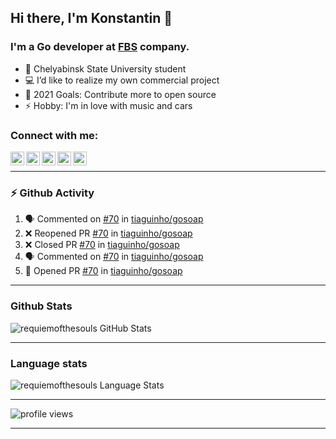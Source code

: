 ## Hi there, I'm Konstantin 👋 

### I'm a Go developer at [FBS](https://fbs.com) company.
- 🔭 Chelyabinsk State University student
- 💻 I’d like to realize my own commercial project
- 📖 2021 Goals: Contribute more to open source
- ⚡ Hobby: I'm in love with music and cars

### Connect with me:  
[<img align="left" alt="requiemofthesouls | Telegram" width="22px" src="https://www.flaticon.com/svg/static/icons/svg/1532/1532545.svg" />][telegram]
[<img align="left" alt="requiemofthesouls | Instagram" width="22px" src="https://www.flaticon.com/svg/static/icons/svg/1409/1409946.svg" />][instagram]
[<img align="left" alt="requiemofthesouls | Habr Career" width="22px" src="https://career.habr.com/images/favicons/favicon-32.png" />][habr_career]
[<img align="left" alt="requiemofthesouls | LinkedIn" width="22px" src="https://image.flaticon.com/icons/png/512/3256/3256016.png" />][linkedin]
[<img align="left" alt="requiemofthesouls | Email" width="22px" src="https://www.flaticon.com/svg/static/icons/svg/732/732200.svg" />][email]
</br> 

---

### ⚡ Github Activity
<!--START_SECTION:activity-->
1. 🗣 Commented on [#70](https://github.com/tiaguinho/gosoap/issues/70) in [tiaguinho/gosoap](https://github.com/tiaguinho/gosoap)
2. ❌ Reopened PR [#70](https://github.com/tiaguinho/gosoap/pull/70) in [tiaguinho/gosoap](https://github.com/tiaguinho/gosoap)
3. ❌ Closed PR [#70](https://github.com/tiaguinho/gosoap/pull/70) in [tiaguinho/gosoap](https://github.com/tiaguinho/gosoap)
4. 🗣 Commented on [#70](https://github.com/tiaguinho/gosoap/issues/70) in [tiaguinho/gosoap](https://github.com/tiaguinho/gosoap)
5. 💪 Opened PR [#70](https://github.com/tiaguinho/gosoap/pull/70) in [tiaguinho/gosoap](https://github.com/tiaguinho/gosoap)
<!--END_SECTION:activity-->

---

### Github Stats
<img alt="requiemofthesouls GitHub Stats" src="https://github-readme-stats.vercel.app/api?username=requiemofthesouls&show_icons=true&hide_border=false&include_all_commits=true&count_private=true" />  

---
 
### Language stats  
<img alt="requiemofthesouls Language Stats" src="https://github-readme-stats.vercel.app/api/top-langs/?username=requiemofthesouls&langs_count=10&hide=html,jupyter notebook,css&exclude_repo=PP4E,-,stepic,starwars,tango_with_django,learning_golang,el_diary,tamagotci-orangepi,neweld_crm,USML_homeworks,usml_test_task,trader_py,pchkaty_web&layout=compact&card_width=445" />

---
<img src="https://gpvc.arturio.dev/requiemofthesouls" alt="profile views">

---
[habr_career]: https://career.habr.com/requiemofthesouls
[instagram]: https://www.instagram.com/requiemofthesouls/
[telegram]: https://t.me/keep_on_rail
[email]: mailto:dimamid99+work@gmail.com
[linkedin]: https://www.linkedin.com/in/requiemofthesouls/

